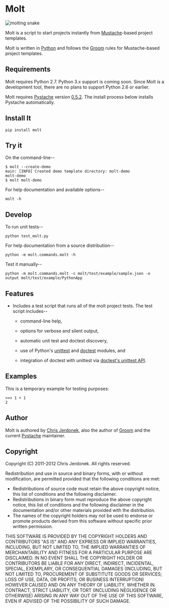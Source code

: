 Molt
====

<!-- We leave the brackets empty.  Otherwise, text shows up in the reST
  version converted by pandoc. -->

![](https://github.com/cjerdonek/molt/raw/master/images/molt.png "molting snake")

Molt is a script to start projects instantly from
[Mustache](http://mustache.github.com/)-based project templates.

Molt is written in [Python](http://www.python.org/) and follows the
[Groom](http://cjerdonek.github.com/groom/) rules for Mustache-based
project templates.


Requirements
------------

Molt requires Python 2.7.  Python 3.x support is coming soon.  Since Molt is
a development tool, there are no plans to support Python 2.6 or earlier.

Molt requires [Pystache](https://github.com/defunkt/pystache) version
[0.5.2](http://pypi.python.org/pypi/pystache).  The install process
below installs Pystache automatically.


Install It
----------

    pip install molt


Try it
------

On the command-line--

    $ molt --create-demo
    main: [INFO] Created demo template directory: molt-demo
    molt-demo
    $ molt molt-demo

For help documentation and available options--

    molt -h


Develop
-------

To run unit tests--

    python test_molt.py

For help documentation from a source distribution--

    python -m molt.commands.molt -h

Test it manually--

    python -m molt.commands.molt -c molt/test/example/sample.json -o output molt/test/example/PythonApp


Features
--------

* Includes a test script that runs all of the molt project tests.
  The test script includes--

  * command-line help,

  * options for verbose and silent output,

  * automatic unit test and doctest discovery,

  * use of Python's [unittest](http://docs.python.org/library/unittest.html)
    and [doctest](http://docs.python.org/library/doctest.html) modules, and

  * integration of doctest with unittest via
    [doctest's unittest API](http://docs.python.org/library/doctest.html#unittest-api).


Examples
--------

This is a temporary example for testing purposes:

    >>> 1 + 1
    2


Author
------

Molt is authored by [Chris Jerdonek](https://github.com/cjerdonek), also
the author of [Groom](http://cjerdonek.github.com/groom/) and the current
[Pystache](https://github.com/defunkt/pystache) maintainer.


Copyright
---------

Copyright (C) 2011-2012 Chris Jerdonek. All rights reserved.

Redistribution and use in source and binary forms, with or without
modification, are permitted provided that the following conditions are met:

* Redistributions of source code must retain the above copyright notice,
  this list of conditions and the following disclaimer.
* Redistributions in binary form must reproduce the above copyright notice,
  this list of conditions and the following disclaimer in the documentation
  and/or other materials provided with the distribution.
* The names of the copyright holders may not be used to endorse or promote
  products derived from this software without specific prior written
  permission.

THIS SOFTWARE IS PROVIDED BY THE COPYRIGHT HOLDERS AND CONTRIBUTORS "AS IS"
AND ANY EXPRESS OR IMPLIED WARRANTIES, INCLUDING, BUT NOT LIMITED TO, THE
IMPLIED WARRANTIES OF MERCHANTABILITY AND FITNESS FOR A PARTICULAR PURPOSE
ARE DISCLAIMED. IN NO EVENT SHALL THE COPYRIGHT HOLDER OR CONTRIBUTORS BE
LIABLE FOR ANY DIRECT, INDIRECT, INCIDENTAL, SPECIAL, EXEMPLARY, OR
CONSEQUENTIAL DAMAGES (INCLUDING, BUT NOT LIMITED TO, PROCUREMENT OF
SUBSTITUTE GOODS OR SERVICES; LOSS OF USE, DATA, OR PROFITS; OR BUSINESS
INTERRUPTION) HOWEVER CAUSED AND ON ANY THEORY OF LIABILITY, WHETHER IN
CONTRACT, STRICT LIABILITY, OR TORT (INCLUDING NEGLIGENCE OR OTHERWISE)
ARISING IN ANY WAY OUT OF THE USE OF THIS SOFTWARE, EVEN IF ADVISED OF THE
POSSIBILITY OF SUCH DAMAGE.
